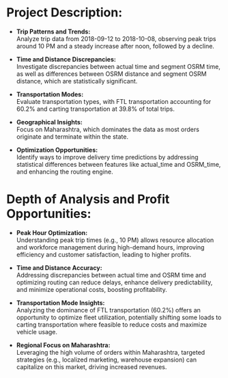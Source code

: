 # Project Description:
- **Trip Patterns and Trends:**  
Analyze trip data from 2018-09-12 to 2018-10-08, observing peak trips around 10 PM and a steady increase after noon, followed by a decline.

- **Time and Distance Discrepancies:**  
Investigate discrepancies between actual time and segment OSRM time, as well as differences between OSRM distance and segment OSRM distance, which are statistically significant.

- **Transportation Modes:**  
Evaluate transportation types, with FTL transportation accounting for 60.2% and carting transportation at 39.8% of total trips.

- **Geographical Insights:**  
Focus on Maharashtra, which dominates the data as most orders originate and terminate within the state.

- **Optimization Opportunities:**  
Identify ways to improve delivery time predictions by addressing statistical differences between features like actual_time and OSRM_time, and enhancing the routing engine.

# Depth of Analysis and Profit Opportunities:
- **Peak Hour Optimization:**  
Understanding peak trip times (e.g., 10 PM) allows resource allocation and workforce management during high-demand hours, improving efficiency and customer satisfaction, leading to higher profits.

- **Time and Distance Accuracy:**  
Addressing discrepancies between actual time and OSRM time and optimizing routing can reduce delays, enhance delivery predictability, and minimize operational costs, boosting profitability.

- **Transportation Mode Insights:**  
Analyzing the dominance of FTL transportation (60.2%) offers an opportunity to optimize fleet utilization, potentially shifting some loads to carting transportation where feasible to reduce costs and maximize vehicle usage.

- **Regional Focus on Maharashtra:**  
Leveraging the high volume of orders within Maharashtra, targeted strategies (e.g., localized marketing, warehouse expansion) can capitalize on this market, driving increased revenues.

